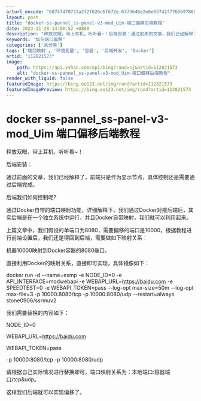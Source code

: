 ```yaml
---
arturl_encode: "68747470733a2f2f626c6f672e:6373646e2e6e65742f77656978696e5f33353536303834302f:61727469636c652f64657461696c732f313132383231353733"
layout: post
title: "docker-ss-pannel_ss-panel-v3-mod_Uim-端口偏移后端教程"
date: 2023-11-28 14:00:52 +0800
description: "释放双眼，带上耳机，听听看~！后端安装：通过前面的文章，我们已经解释了，前端只是作为显示节点，后端我"
keywords: "如何端口偏移"
categories: ['未分类']
tags: ['端口映射', '环境变量', '容器', '后端开发', 'Docker']
artid: "112821573"
image:
    path: https://api.vvhan.com/api/bing?rand=sj&artid=112821573
    alt: "docker-ss-pannel_ss-panel-v3-mod_Uim-端口偏移后端教程"
render_with_liquid: false
featuredImage: https://bing.ee123.net/img/rand?artid=112821573
featuredImagePreview: https://bing.ee123.net/img/rand?artid=112821573
---
```


# docker ss-pannel\_ss-panel-v3-mod\_Uim 端口偏移后端教程

释放双眼，带上耳机，听听看~！

后端安装：

通过前面的文章，我们已经解释了，前端只是作为显示节点，具体控制还是需要通过后端完成。

后端我们如何控制呢?

通过Docker自带的端口映射功能，详细解释下，我们通过Docker对接后端后，其实后端是在一个独立系统中运行，并且Docker自带映射，我们就可以利用起来。

上篇文章中，我们假设的单端口为8080，需要偏移的端口是10000，根据教程进行前端设置后，我们还是得回到后端，需要做如下映射关系：

机器10000映射到Docker容器的8080端口。

直接利用Docker的映射关系，直接即可实现，具体镜像如下：

docker run -d --name=exmp -e NODE\_ID=0 -e API\_INTERFACE=modwebapi -e WEBAPI\_URL=https://baidu.com -e SPEEDTEST=0 -e WEBAPI\_TOKEN=pass --log-opt max-size=50m --log-opt max-file=3 -p 10000:8080/tcp -p 10000:8080/udp --restart=always stone0906/ssrmuv2

我们需要替换的内容如下：

NODE\_ID=0

WEBAPI\_URL=https://baidu.com

WEBAPI\_TOKEN=pass

-p 10000:8080/tcp -p 10000:8080/udp

请根据自己实际情况进行替换即可，端口映射关系为：本地端口:容器端口/tcp&udp。

这样我们后端就可以实现偏移了。